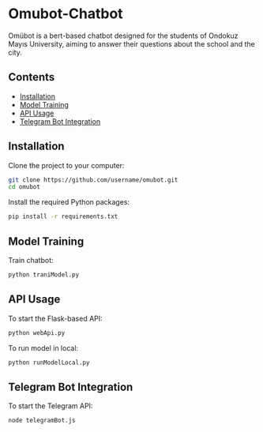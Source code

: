 # Omubot-Chatbot
Omübot is a bert-based chatbot designed for the students of Ondokuz Mayıs University, aiming to answer their questions about the school and the city.
## Contents

- [Installation](#installation)
- [Model Training](#model-training)
- [API Usage](#api-usage)
- [Telegram Bot Integration](#telegram-bot-integration)

## Installation

Clone the project to your computer:

```bash
git clone https://github.com/username/omubot.git
cd omubot
```
Install the required Python packages:

```bash
pip install -r requirements.txt
```
## Model Training
Train chatbot:
```bash
python traniModel.py
```
## API Usage
To start the Flask-based API:
```bash
python webApi.py
```
To run model in local:
```bash
python runModelLocal.py
```
## Telegram Bot Integration
To start the Telegram API:
```bash
node telegramBot.js
```



